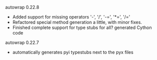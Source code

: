 autowrap 0.22.8
- Added support for missing operators '-', '/', '-=', '*=', '/='
- Refactored special method generation a little, with minor fixes.
- Finished complete support for type stubs for all? generated Cython code

autowrap 0.22.7

- automatically generates pyi typestubs next to the pyx files
